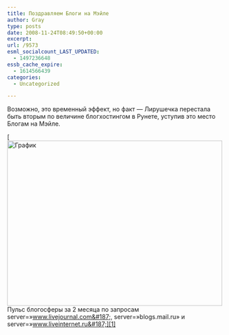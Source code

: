 ```yaml
---
title: Поздравляем Блоги на Мэйле
author: Gray
type: posts
date: 2008-11-24T08:49:50+00:00
excerpt:
url: /9573
esml_socialcount_LAST_UPDATED:
  - 1497236648
essb_cache_expire:
  - 1614566439
categories:
  - Uncategorized

---
```








Возможно, это временный эффект, но факт &#8212; Лирушечка перестала быть вторым по величине блогхостингом в Рунете, уступив это место Блогам на Мэйле.

[<img title="" alt="График" class="img" width="500" height="385" border="0" src="http://pulse.blogs.yandex.net/?query0=server%3D%22www.livejournal.com%22&query1=server%3D%22blogs.mail.ru%22&query2=server%3D%22www.liveinternet.ru%22&alias0=LiveJournal&alias1=%C1%EB%EE%E3%E8%40Mail.Ru&alias2=LiveInternet&period=20080924-20081124&size=small" />  
Пульс блогосферы за 2 месяца по запросам server=&#187;www.livejournal.com&#187;, server=&#187;blogs.mail.ru&#187; и server=&#187;www.liveinternet.ru&#187;][1]

 [1]: http://blogs.yandex.ru/pulse/pulse.xml?query0=server%3D%22www.livejournal.com%22&query1=server%3D%22blogs.mail.ru%22&query2=server%3D%22www.liveinternet.ru%22&alias0=LiveJournal&alias1=%C1%EB%EE%E3%E8%40Mail.Ru&alias2=LiveInternet&period=20080924-20081124